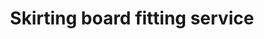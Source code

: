 ---
title: "Skirting board fitting service"
alt: "Fitting and replacing decorative skirting boards to cover wall-floor joints"
description: "Fitting and replacing decorative skirting boards to cover wall-floor joints"
category: "carpenter"
subcategory: "skirting-board-fitting"
image: "/tradespeople/carpenter/skirting-board-fitting.png"
ogImage: "/tradespeople/carpenter/skirting-board-fitting.png"
colour: "blue"
pathtxt: "Skirting board fitting"
published: true
---